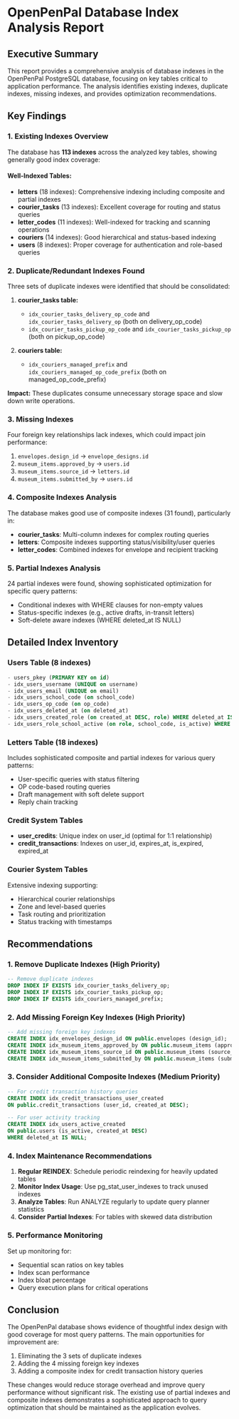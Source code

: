 # OpenPenPal Database Index Analysis Report

## Executive Summary

This report provides a comprehensive analysis of database indexes in the OpenPenPal PostgreSQL database, focusing on key tables critical to application performance. The analysis identifies existing indexes, duplicate indexes, missing indexes, and provides optimization recommendations.

## Key Findings

### 1. **Existing Indexes Overview**

The database has **113 indexes** across the analyzed key tables, showing generally good index coverage:

#### Well-Indexed Tables:
- **letters** (18 indexes): Comprehensive indexing including composite and partial indexes
- **courier_tasks** (13 indexes): Excellent coverage for routing and status queries
- **letter_codes** (11 indexes): Well-indexed for tracking and scanning operations
- **couriers** (14 indexes): Good hierarchical and status-based indexing
- **users** (8 indexes): Proper coverage for authentication and role-based queries

### 2. **Duplicate/Redundant Indexes Found**

Three sets of duplicate indexes were identified that should be consolidated:

1. **courier_tasks table:**
   - `idx_courier_tasks_delivery_op_code` and `idx_courier_tasks_delivery_op` (both on delivery_op_code)
   - `idx_courier_tasks_pickup_op_code` and `idx_courier_tasks_pickup_op` (both on pickup_op_code)

2. **couriers table:**
   - `idx_couriers_managed_prefix` and `idx_couriers_managed_op_code_prefix` (both on managed_op_code_prefix)

**Impact:** These duplicates consume unnecessary storage space and slow down write operations.

### 3. **Missing Indexes**

Four foreign key relationships lack indexes, which could impact join performance:

1. `envelopes.design_id` → `envelope_designs.id`
2. `museum_items.approved_by` → `users.id`
3. `museum_items.source_id` → `letters.id`
4. `museum_items.submitted_by` → `users.id`

### 4. **Composite Indexes Analysis**

The database makes good use of composite indexes (31 found), particularly in:

- **courier_tasks**: Multi-column indexes for complex routing queries
- **letters**: Composite indexes supporting status/visibility/user queries
- **letter_codes**: Combined indexes for envelope and recipient tracking

### 5. **Partial Indexes Analysis**

24 partial indexes were found, showing sophisticated optimization for specific query patterns:

- Conditional indexes with WHERE clauses for non-empty values
- Status-specific indexes (e.g., active drafts, in-transit letters)
- Soft-delete aware indexes (WHERE deleted_at IS NULL)

## Detailed Index Inventory

### Users Table (8 indexes)
```sql
- users_pkey (PRIMARY KEY on id)
- idx_users_username (UNIQUE on username)
- idx_users_email (UNIQUE on email)
- idx_users_school_code (on school_code)
- idx_users_op_code (on op_code)
- idx_users_deleted_at (on deleted_at)
- idx_users_created_role (on created_at DESC, role) WHERE deleted_at IS NULL
- idx_users_role_school_active (on role, school_code, is_active) WHERE is_active = true
```

### Letters Table (18 indexes)
Includes sophisticated composite and partial indexes for various query patterns:
- User-specific queries with status filtering
- OP code-based routing queries
- Draft management with soft delete support
- Reply chain tracking

### Credit System Tables
- **user_credits**: Unique index on user_id (optimal for 1:1 relationship)
- **credit_transactions**: Indexes on user_id, expires_at, is_expired, expired_at

### Courier System Tables
Extensive indexing supporting:
- Hierarchical courier relationships
- Zone and level-based queries
- Task routing and prioritization
- Status tracking with timestamps

## Recommendations

### 1. **Remove Duplicate Indexes** (High Priority)
```sql
-- Remove duplicate indexes
DROP INDEX IF EXISTS idx_courier_tasks_delivery_op;
DROP INDEX IF EXISTS idx_courier_tasks_pickup_op;
DROP INDEX IF EXISTS idx_couriers_managed_prefix;
```

### 2. **Add Missing Foreign Key Indexes** (High Priority)
```sql
-- Add missing foreign key indexes
CREATE INDEX idx_envelopes_design_id ON public.envelopes (design_id);
CREATE INDEX idx_museum_items_approved_by ON public.museum_items (approved_by);
CREATE INDEX idx_museum_items_source_id ON public.museum_items (source_id);
CREATE INDEX idx_museum_items_submitted_by ON public.museum_items (submitted_by);
```

### 3. **Consider Additional Composite Indexes** (Medium Priority)
```sql
-- For credit transaction history queries
CREATE INDEX idx_credit_transactions_user_created 
ON public.credit_transactions (user_id, created_at DESC);

-- For user activity tracking
CREATE INDEX idx_users_active_created 
ON public.users (is_active, created_at DESC) 
WHERE deleted_at IS NULL;
```

### 4. **Index Maintenance Recommendations**

1. **Regular REINDEX**: Schedule periodic reindexing for heavily updated tables
2. **Monitor Index Usage**: Use pg_stat_user_indexes to track unused indexes
3. **Analyze Tables**: Run ANALYZE regularly to update query planner statistics
4. **Consider Partial Indexes**: For tables with skewed data distribution

### 5. **Performance Monitoring**

Set up monitoring for:
- Sequential scan ratios on key tables
- Index scan performance
- Index bloat percentage
- Query execution plans for critical operations

## Conclusion

The OpenPenPal database shows evidence of thoughtful index design with good coverage for most query patterns. The main opportunities for improvement are:

1. Eliminating the 3 sets of duplicate indexes
2. Adding the 4 missing foreign key indexes
3. Adding a composite index for credit transaction history queries

These changes would reduce storage overhead and improve query performance without significant risk. The existing use of partial indexes and composite indexes demonstrates a sophisticated approach to query optimization that should be maintained as the application evolves.